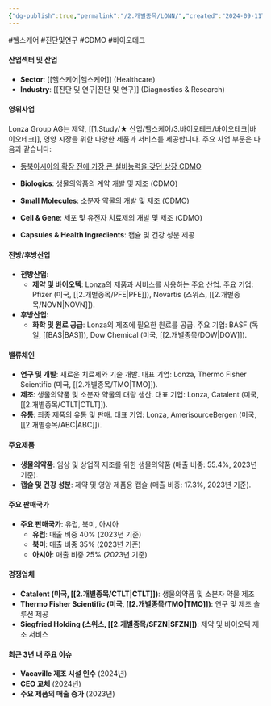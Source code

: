 ```yaml
---
{"dg-publish":true,"permalink":"/2.개별종목/LONN/","created":"2024-09-11T10:52:56.521+09:00","updated":"2025-07-29T21:37:04.857+09:00"}
---
```


#헬스케어 #진단및연구 #CDMO #바이오테크

#### 산업섹터 및 산업

- **Sector**: [[헬스케어\|헬스케어]] (Healthcare)
- **Industry**: [[진단 및 연구\|진단 및 연구]] (Diagnostics & Research)

#### 영위사업

Lonza Group AG는 제약, [[1.Study/★ 산업/헬스케어/3.바이오테크/바이오테크\|바이오테크]], 영양 시장을 위한 다양한 제품과 서비스를 제공합니다. 주요 사업 부문은 다음과 같습니다:
- [동북아시아의 확장 전에 가장 큰 설비능력을 갖던 상장 CDMO](8.28_바이오시밀러와%20cdmo.pdf#page=34&selection=21,0,39,4&color=yellow)

- **Biologics**: 생물의약품의 계약 개발 및 제조 (CDMO)
- **Small Molecules**: 소분자 약물의 개발 및 제조 (CDMO)
- **Cell & Gene**: 세포 및 유전자 치료제의 개발 및 제조 (CDMO)
- **Capsules & Health Ingredients**: 캡슐 및 건강 성분 제공

#### 전방/후방산업

- **전방산업**:
    - **제약 및 바이오텍**: Lonza의 제품과 서비스를 사용하는 주요 산업. 주요 기업: Pfizer (미국, [[2.개별종목/PFE\|PFE]]), Novartis (스위스, [[2.개별종목/NOVN\|NOVN]]).
- **후방산업**:
    - **화학 및 원료 공급**: Lonza의 제조에 필요한 원료를 공급. 주요 기업: BASF (독일, [[BAS\|BAS]]), Dow Chemical (미국, [[2.개별종목/DOW\|DOW]]).

#### 밸류체인

- **연구 및 개발**: 새로운 치료제와 기술 개발. 대표 기업: Lonza, Thermo Fisher Scientific (미국, [[2.개별종목/TMO\|TMO]]).
- **제조**: 생물의약품 및 소분자 약물의 대량 생산. 대표 기업: Lonza, Catalent (미국, [[2.개별종목/CTLT\|CTLT]]).
- **유통**: 최종 제품의 유통 및 판매. 대표 기업: Lonza, AmerisourceBergen (미국, [[2.개별종목/ABC\|ABC]]).

#### 주요제품

- **생물의약품**: 임상 및 상업적 제조를 위한 생물의약품 (매출 비중: 55.4%, 2023년 기준).
- **캡슐 및 건강 성분**: 제약 및 영양 제품용 캡슐 (매출 비중: 17.3%, 2023년 기준).

#### 주요 판매국가

- **주요 판매국가**: 유럽, 북미, 아시아
    - **유럽**: 매출 비중 40% (2023년 기준)
    - **북미**: 매출 비중 35% (2023년 기준)
    - **아시아**: 매출 비중 25% (2023년 기준)

#### 경쟁업체

- **Catalent (미국, [[2.개별종목/CTLT\|CTLT]])**: 생물의약품 및 소분자 약물 제조
- **Thermo Fisher Scientific (미국, [[2.개별종목/TMO\|TMO]])**: 연구 및 제조 솔루션 제공
- **Siegfried Holding (스위스, [[2.개별종목/SFZN\|SFZN]])**: 제약 및 바이오텍 제조 서비스

#### 최근 3년 내 주요 이슈

- **Vacaville 제조 시설 인수** (2024년)
- **CEO 교체** (2024년)
- **주요 제품의 매출 증가** (2023년)